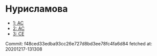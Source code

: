 # Нурисламова
- [1: AC](1.md)
- [2: AC](2.md)
- [3: CE](3.md)

Commit: f48ced33edba93cc26e727d8bd3ee78fc4fa6d84
 fetched at: 20201217-131308
